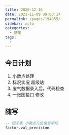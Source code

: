 ```yaml
---
title: 2020-12-16
date: 2021-11-09 09:03:17
permalink: /pages/194955/
sidebar: auto
categories:
  - 随笔
tags:
  - 
---
```

## 今日计划  



1. 小数点处理
2. 标况实况 超级站 
3. 废气数据录入后，代码检查
4. 一张图接口 修改



## 随写

```sql
-- 因子表 小数点几位保留字段
factor.val_precision
```

